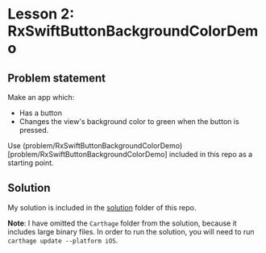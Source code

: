 # Lesson 2: RxSwiftButtonBackgroundColorDemo

## Problem statement

Make an app which:

* Has a button
* Changes the view's background color to green when the button is pressed.

Use (problem/RxSwiftButtonBackgroundColorDemo)[problem/RxSwiftButtonBackgroundColorDemo] included in this repo as a starting point.

## Solution

My solution is included in the [solution](solution) folder of this repo.

**Note**: I have omitted the `Carthage` folder from the solution, because it includes large binary files.  In order to run the solution, you will need to run `carthage update --platform iOS`.
